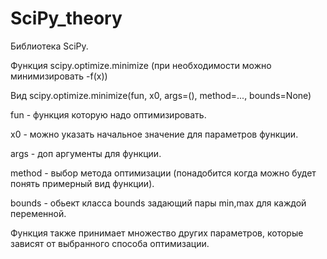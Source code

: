 # SciPy_theory

Библиотека SciPy.

Функция scipy.optimize.minimize (при необходимости можно минимизировать -f(x))

Вид scipy.optimize.minimize(fun, x0, args=(), method=..., bounds=None)

fun - функция которую надо оптимизировать.

x0 - можно указать начальное значение для параметров функции.

args - доп аргументы для функции.

method - выбор метода оптимизации (понадобится когда можно будет понять примерный вид функции).

bounds - обьект класса bounds задающий пары min,max для каждой переменной.

Функция также принимает множество других параметров, которые зависят от выбранного способа оптимизации. 
